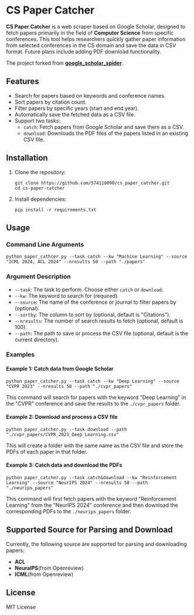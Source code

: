 # CS Paper Catcher

**CS Paper Catcher** is a web scraper based on Google Scholar, designed to fetch papers primarily in the field of **Computer Science** from specific conferences. This tool helps researchers quickly gather paper information from selected conferences in the CS domain and save the data in CSV format. Future plans include adding PDF download functionality.

The project forked from [**google_scholar_spider**](https://github.com/JessyTsui/google_scholar_spider).

## Features

- Search for papers based on keywords and conference names.
- Sort papers by citation count.
- Filter papers by specific years (start and end year).
- Automatically save the fetched data as a CSV file.
- Support two tasks:
  - `catch`: Fetch papers from Google Scholar and save them as a CSV.
  - `download`: Downloads the PDF files of the papers listed in an existing CSV file.

## Installation

1. Clone the repository:

   ```
   git clone https://github.com/574118090/cs_paper_catcher.git
   cd cs-paper-catcher
   ```

2. Install dependencies:

   ```
   pip install -r requirements.txt
   ```

## Usage

### Command Line Arguments

```
python paper_cathcer.py --task catch --kw "Machine Learning" --source "ICML 2024, ACL 2024" --nresults 50 --path "./papers"
```

### Argument Description

- `--task`: The task to perform. Choose either `catch` or `download`.
- `--kw`: The keyword to search for (required).
- `--source`: The name of the conference or journal to filter papers by (optional).
- `--sortby`: The column to sort by (optional, default is "Citations").
- `--nresults`: The number of search results to fetch (optional, default is 100).
- `--path`: The path to save or process the CSV file (optional, default is the current directory).

### Examples

#### Example 1: Catch data from Google Scholar

```
python paper_catcher.py --task catch --kw "Deep Learning" --source "CVPR 2023" --nresults 50 --path "./cvpr_papers"
```

This command will search for papers with the keyword "Deep Learning" in the "CVPR" conference and save the results to the `./cvpr_papers` folder.

#### Example 2: Download and process a CSV file

```
python paper_catcher.py --task download --path "./cvpr_papers/CVPR_2023_Deep_Learning.csv"
```

This will create a folder with the same name as the CSV file and store the PDFs of each paper in that folder.

#### Example 3: Catch data and download the PDFs

```
python paper_catcher.py --task catch&download --kw "Reinforcement Learning" --source "NeurIPS 2024" --nresults 50 --path "./neurips_papers"
```

This command will first fetch papers with the keyword "Reinforcement Learning" from the "NeurIPS 2024" conference and then download the corresponding PDFs to the `./neurips_papers` folder.

## Supported Source for Parsing and Download

Currently, the following source are supported for parsing and downloading papers:

- **ACL**
- **NeuralPS**(from Openreview)
- **ICML**(from Openreview)

## License

MIT License
